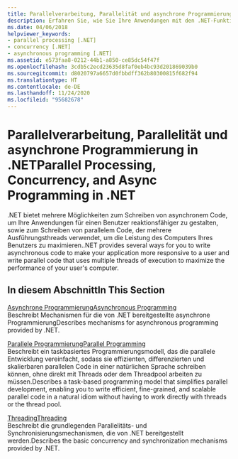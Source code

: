 ```yaml
---
title: Parallelverarbeitung, Parallelität und asynchrone Programmierung in .NET
description: Erfahren Sie, wie Sie Ihre Anwendungen mit den .NET-Funktionen für Parallelverarbeitung und asynchrone Programmierung reaktionsfähiger und schneller gestalten.
ms.date: 04/06/2018
helpviewer_keywords:
- parallel processing [.NET]
- concurrency [.NET]
- asynchronous programming [.NET]
ms.assetid: e573faa8-0212-44b1-a850-ce85dc54f47f
ms.openlocfilehash: 3cdb5c2ecd23635d8faf0eb4bc93d201869039b0
ms.sourcegitcommit: d8020797a6657d0fbbdff362b80300815f682f94
ms.translationtype: HT
ms.contentlocale: de-DE
ms.lasthandoff: 11/24/2020
ms.locfileid: "95682678"
---
```

# <a name="parallel-processing-concurrency-and-async-programming-in-net"></a><span data-ttu-id="c2e92-103">Parallelverarbeitung, Parallelität und asynchrone Programmierung in .NET</span><span class="sxs-lookup"><span data-stu-id="c2e92-103">Parallel Processing, Concurrency, and Async Programming in .NET</span></span>

<span data-ttu-id="c2e92-104">.NET bietet mehrere Möglichkeiten zum Schreiben von asynchronem Code, um Ihre Anwendungen für einen Benutzer reaktionsfähiger zu gestalten, sowie zum Schreiben von parallelem Code, der mehrere Ausführungsthreads verwendet, um die Leistung des Computers Ihres Benutzers zu maximieren.</span><span class="sxs-lookup"><span data-stu-id="c2e92-104">.NET provides several ways for you to write asynchronous code to make your application more responsive to a user and write parallel code that uses multiple threads of execution to maximize the performance of your user's computer.</span></span>  
  
## <a name="in-this-section"></a><span data-ttu-id="c2e92-105">In diesem Abschnitt</span><span class="sxs-lookup"><span data-stu-id="c2e92-105">In This Section</span></span>  

 [<span data-ttu-id="c2e92-106">Asynchrone Programmierung</span><span class="sxs-lookup"><span data-stu-id="c2e92-106">Asynchronous Programming</span></span>](async.md)  
 <span data-ttu-id="c2e92-107">Beschreibt Mechanismen für die von .NET bereitgestellte asynchrone Programmierung</span><span class="sxs-lookup"><span data-stu-id="c2e92-107">Describes mechanisms for asynchronous programming provided by .NET.</span></span>  
  
 [<span data-ttu-id="c2e92-108">Parallele Programmierung</span><span class="sxs-lookup"><span data-stu-id="c2e92-108">Parallel Programming</span></span>](parallel-programming/index.md)  
 <span data-ttu-id="c2e92-109">Beschreibt ein taskbasiertes Programmierungsmodell, das die parallele Entwicklung vereinfacht, sodass sie effizienten, differenzierten und skalierbaren parallelen Code in einer natürlichen Sprache schreiben können, ohne direkt mit Threads oder dem Threadpool arbeiten zu müssen.</span><span class="sxs-lookup"><span data-stu-id="c2e92-109">Describes a task-based programming model that simplifies parallel development, enabling you to write efficient, fine-grained, and scalable parallel code in a natural idiom without having to work directly with threads or the thread pool.</span></span>  

 [<span data-ttu-id="c2e92-110">Threading</span><span class="sxs-lookup"><span data-stu-id="c2e92-110">Threading</span></span>](threading/index.md)  
 <span data-ttu-id="c2e92-111">Beschreibt die grundlegenden Parallelitäts- und Synchronisierungsmechanismen, die von .NET bereitgestellt werden.</span><span class="sxs-lookup"><span data-stu-id="c2e92-111">Describes the basic concurrency and synchronization mechanisms provided by .NET.</span></span>  
